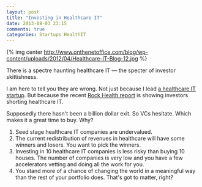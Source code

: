 ```yaml
---
layout: post
title: "Investing in Healthcare IT"
date: 2013-08-03 23:15
comments: true
categories: Startups HealthIT
---
```


{% img center http://www.onthenetoffice.com/blog/wp-content/uploads/2012/04/Healthcare-IT-Blog-12.jpg %}

There is a spectre haunting healthcare IT — the specter of
investor skittishness.

I am here to tell you they are wrong. Not just because I lead [a
healthcare IT startup](http://iMedicare.com). But because the
recent [Rock Health
report](http://www.slideshare.net/RockHealth/2013-midyear-digital-health-funding-by-rockhealth-23728823) is showing investors shorting healthcare IT.

Supposedly there hasn't been a billion dollar exit. So VCs
hesitate. Which makes it a great time to buy. Why?

1. Seed stage healthcare IT companies are undervalued.
2. The current redistribution of revenues in healthcare will have some winners and losers. You want to pick the winners.
3. Investing in 10 healthcare IT companies is less risky than
buying 10 houses. The number of companies is very low and you have a few accelerators vetting and doing all the work for you.
4. You stand more of a chance of changing the world in a meaningful way than the rest of your portfolio does. That's got to matter, right?
